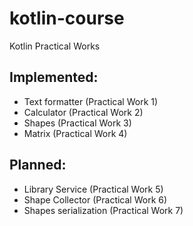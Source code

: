 # kotlin-course
Kotlin Practical Works

## Implemented:
- Text formatter (Practical Work 1)
- Calculator (Practical Work 2)
- Shapes (Practical Work 3)
- Matrix (Practical Work 4)

## Planned:
- Library Service (Practical Work 5)
- Shape Collector (Practical Work 6)
- Shapes serialization (Practical Work 7)
